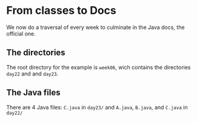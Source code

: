 # From classes to Docs

We now do a traversal of every week to culminate in the Java docs, the official one.

## The directories

The root directory for the example is `week06`, wich contains the directories `day22` and and `day23`.

## The Java files

There are 4 Java files: `C.java` in `day23/` and `A.java`, `B.java`, and `C.java` in `day22/`
